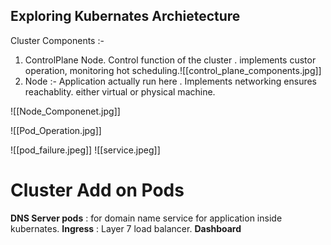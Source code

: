 
 ## Exploring Kubernates Archietecture
 Cluster Components :- 
 1) ControlPlane Node.
	 Control function  of the cluster . 
	 implements custor operation, monitoring  hot scheduling.![[control_plane_components.jpg]]
 1) Node :- 
	 Application actually run here .
	 Implements networking  ensures reachablity.
	 either virtual or physical machine.


![[Node_Componenet.jpg]]



![[Pod_Operation.jpg]]

![[pod_failure.jpeg]]
![[service.jpeg]]
# Cluster Add on Pods
 **DNS  Server pods** : for domain name service for application inside kubernates.
 **Ingress** : Layer 7 load balancer.
 **Dashboard**